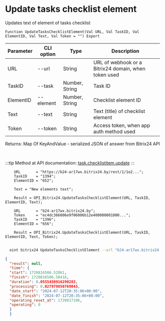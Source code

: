 ﻿---
sidebar_position: 2
---

# Update tasks checklist element
 Updates text of element of tasks checklist



`Function UpdateTasksChecklistElement(Val URL, Val TaskID, Val ElementID, Val Text, Val Token = "") Export`

  | Parameter | CLI option | Type | Description |
  |-|-|-|-|
  | URL | --url | String | URL of webhook or a Bitrix24 domain, when token used |
  | TaskID | --task | Number, String | Task ID |
  | ElementID | --element | Number, String | Checklist element ID |
  | Text | --text | String | Text (title) of checklist element |
  | Token | --token | String | Access token, when app auth method used |

  
  Returns:  Map Of KeyAndValue - serialized JSON of answer from Bitrix24 API

<br/>

:::tip
Method at API documentation: [task.checklistitem.update](https://dev.1c-bitrix.ru/rest_help/tasks/task/checklistitem/update.php)
:::
<br/>


```bsl title="Code example"
    URL       = "https://b24-ar17wx.bitrix24.by/rest/1/1o2...";
    TaskID    = "1394";
    ElementID = "652";

    Text = "New elements text";

    Result = OPI_Bitrix24.UpdateTasksChecklistElement(URL, TaskID, ElementID, Text);

    URL       = "b24-ar17wx.bitrix24.by";
    Token     = "ec4dc366006e9f06006b12e400000001000...";
    TaskID    = "1396";
    ElementID = "656";

    Result = OPI_Bitrix24.UpdateTasksChecklistElement(URL, TaskID, ElementID, Text, Token);
```



```sh title="CLI command example"
    
  oint bitrix24 UpdateTasksChecklistElement --url "b24-ar17wx.bitrix24.by" --task "1080" --element "400" --text %text% --token "fe3fa966006e9f06006b12e400000001000..."

```

```json title="Result"
{
  "result": null,
  "time": {
  "start": 1720816506.52861,
  "finish": 1720816506.58416,
  "duration": 0.0555450916290283,
  "processing": 0.027979850769043,
  "date_start": "2024-07-12T20:35:06+00:00",
  "date_finish": "2024-07-12T20:35:06+00:00",
  "operating_reset_at": 1720817106,
  "operating": 0
  }
  }
```
